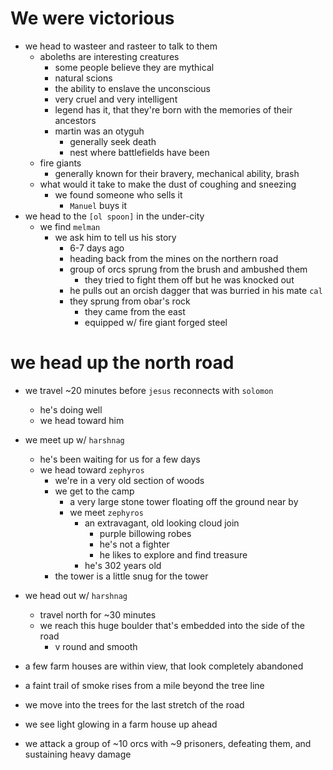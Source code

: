 # We were victorious
- we head to wasteer and rasteer to talk to them
    - aboleths are interesting creatures
        - some people believe they are mythical
        - natural scions
        - the ability to enslave the unconscious
        - very cruel and very intelligent
        - legend has it, that they're born with the memories of their ancestors
        - martin was an otyguh
            - generally seek death
            - nest where battlefields have been
    - fire giants
        - generally known for their bravery, mechanical ability, brash
    - what would it take to make the dust of coughing and sneezing
        - we found someone who sells it
            - `Manuel` buys it
- we head to the `[ol spoon]` in the under-city
    - we find `melman`
        - we ask him to tell us his story
            - 6-7 days ago
            - heading back from the mines on the northern road
            - group of orcs sprung from the brush and ambushed them
                - they tried to fight them off but he was knocked out
            - he pulls out an orcish dagger that was burried in his mate `cal`
            - they sprung from obar's rock
                - they came from the east
                - equipped w/ fire giant forged steel

# we head up the north road
- we travel ~20 minutes before `jesus` reconnects with `solomon`
    - he's doing well
    - we head toward him
- we meet up w/ `harshnag`
    - he's been waiting for us for a few days
    - we head toward `zephyros`
        - we're in a very old section of woods
        - we get to the camp
            - a very large stone tower floating off the ground near by
            - we meet `zephyros`
                - an extravagant, old looking cloud join
                    - purple billowing robes
                    - he's not a fighter
                    - he likes to explore and find treasure
                - he's 302 years old
        - the tower is a little snug for the tower
- we head out w/ `harshnag`
    - travel north for ~30 minutes
    - we reach this huge boulder that's embedded into the side of the road
        - v round and smooth
- a few farm houses are within view, that look completely abandoned
- a faint trail of smoke rises from a mile beyond the tree line
- we move into the trees for the last stretch of the road
- we see light glowing in a farm house up ahead

- we attack a group of ~10 orcs with ~9 prisoners, defeating them, and sustaining heavy damage